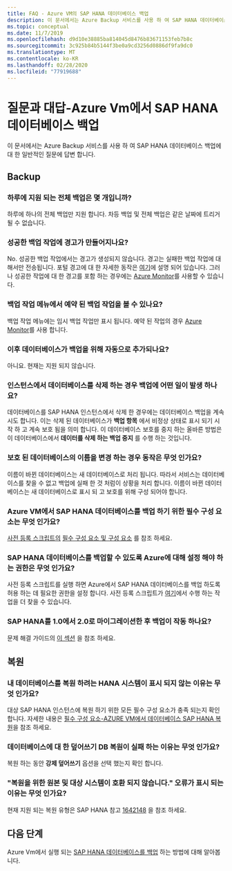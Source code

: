 ```yaml
---
title: FAQ - Azure VM의 SAP HANA 데이터베이스 백업
description: 이 문서에서는 Azure Backup 서비스를 사용 하 여 SAP HANA 데이터베이스 백업에 대 한 일반적인 질문에 대 한 대답을 검색 합니다.
ms.topic: conceptual
ms.date: 11/7/2019
ms.openlocfilehash: d9d10e38885ba814045d8476b83671153feb7b8c
ms.sourcegitcommit: 3c925b84b5144f3be0a9cd3256d0886df9fa9dc0
ms.translationtype: MT
ms.contentlocale: ko-KR
ms.lasthandoff: 02/28/2020
ms.locfileid: "77919688"
---
```

# <a name="frequently-asked-questions--back-up-sap-hana-databases-on-azure-vms"></a>질문과 대답-Azure Vm에서 SAP HANA 데이터베이스 백업

이 문서에서는 Azure Backup 서비스를 사용 하 여 SAP HANA 데이터베이스 백업에 대 한 일반적인 질문에 답변 합니다.

## <a name="backup"></a>Backup

### <a name="how-many-full-backups-are-supported-per-day"></a>하루에 지원 되는 전체 백업은 몇 개입니까?

하루에 하나의 전체 백업만 지원 합니다. 차등 백업 및 전체 백업은 같은 날짜에 트리거될 수 없습니다.

### <a name="do-successful-backup-jobs-create-alerts"></a>성공한 백업 작업에 경고가 만들어지나요?

No. 성공한 백업 작업에서는 경고가 생성되지 않습니다. 경고는 실패한 백업 작업에 대해서만 전송됩니다. 포털 경고에 대 한 자세한 동작은 [여기](https://docs.microsoft.com/azure/backup/backup-azure-monitoring-built-in-monitor)에 설명 되어 있습니다. 그러나 성공한 작업에 대 한 경고를 포함 하는 경우에는 [Azure Monitor](https://docs.microsoft.com/azure/backup/backup-azure-monitoring-use-azuremonitor)를 사용할 수 있습니다.

### <a name="can-i-see-scheduled-backup-jobs-in-the-backup-jobs-menu"></a>백업 작업 메뉴에서 예약 된 백업 작업을 볼 수 있나요?

백업 작업 메뉴에는 임시 백업 작업만 표시 됩니다. 예약 된 작업의 경우 [Azure Monitor](https://docs.microsoft.com/azure/backup/backup-azure-monitoring-use-azuremonitor)를 사용 합니다.

### <a name="are-future-databases-automatically-added-for-backup"></a>이후 데이터베이스가 백업을 위해 자동으로 추가되나요?

아니요. 현재는 지원 되지 않습니다.

### <a name="if-i-delete-a-database-from-an-instance-what-will-happen-to-the-backups"></a>인스턴스에서 데이터베이스를 삭제 하는 경우 백업에 어떤 일이 발생 하나요?

데이터베이스를 SAP HANA 인스턴스에서 삭제 한 경우에는 데이터베이스 백업을 계속 시도 합니다. 이는 삭제 된 데이터베이스가 **백업 항목** 에서 비정상 상태로 표시 되기 시작 하 고 계속 보호 됨을 의미 합니다.
이 데이터베이스 보호를 중지 하는 올바른 방법은이 데이터베이스에서 **데이터를 삭제 하는 백업 중지** 를 수행 하는 것입니다.

### <a name="if-i-change-the-name-of-the-database-after-it-has-been-protected-what-will-the-behavior-be"></a>보호 된 데이터베이스의 이름을 변경 하는 경우 동작은 무엇 인가요?

이름이 바뀐 데이터베이스는 새 데이터베이스로 처리 됩니다. 따라서 서비스는 데이터베이스를 찾을 수 없고 백업에 실패 한 것 처럼이 상황을 처리 합니다. 이름이 바뀐 데이터베이스는 새 데이터베이스로 표시 되 고 보호를 위해 구성 되어야 합니다.

### <a name="what-are-the-prerequisites-to-back-up-sap-hana-databases-on-an-azure-vm"></a>Azure VM에서 SAP HANA 데이터베이스를 백업 하기 위한 필수 구성 요소는 무엇 인가요?

[사전 등록 스크립트의](tutorial-backup-sap-hana-db.md#what-the-pre-registration-script-does) [필수 구성 요소 및 구성 요소](tutorial-backup-sap-hana-db.md#prerequisites) 를 참조 하세요.

### <a name="what-permissions-should-be-set-for-azure-to-be-able-to-back-up-sap-hana-databases"></a>SAP HANA 데이터베이스를 백업할 수 있도록 Azure에 대해 설정 해야 하는 권한은 무엇 인가요?

사전 등록 스크립트를 실행 하면 Azure에서 SAP HANA 데이터베이스를 백업 하도록 허용 하는 데 필요한 권한을 설정 합니다. 사전 등록 스크립트가 [여기](tutorial-backup-sap-hana-db.md#what-the-pre-registration-script-does)에서 수행 하는 작업을 더 찾을 수 있습니다.

### <a name="will-backups-work-after-migrating-sap-hana-from-10-to-20"></a>SAP HANA를 1.0에서 2.0로 마이그레이션한 후 백업이 작동 하나요?

문제 해결 가이드의 [이 섹션](https://docs.microsoft.com/azure/backup/backup-azure-sap-hana-database-troubleshoot#upgrading-from-sap-hana-10-to-20) 을 참조 하세요.

## <a name="restore"></a>복원

### <a name="why-cant-i-see-the-hana-system-i-want-my-database-to-be-restored-to"></a>내 데이터베이스를 복원 하려는 HANA 시스템이 표시 되지 않는 이유는 무엇 인가요?

대상 SAP HANA 인스턴스에 복원 하기 위한 모든 필수 구성 요소가 충족 되는지 확인 합니다. 자세한 내용은 [필수 구성 요소-AZURE VM에서 데이터베이스 SAP HANA 복원](https://docs.microsoft.com/azure/backup/sap-hana-db-restore#prerequisites)을 참조 하세요.

### <a name="why-is-the-overwrite-db-restore-failing-for-my-database"></a>데이터베이스에 대 한 덮어쓰기 DB 복원이 실패 하는 이유는 무엇 인가요?

복원 하는 동안 **강제 덮어쓰기** 옵션을 선택 했는지 확인 합니다.

### <a name="why-do-i-see-the-source-and-target-systems-for-restore-are-incompatible-error"></a>"복원을 위한 원본 및 대상 시스템이 호환 되지 않습니다." 오류가 표시 되는 이유는 무엇 인가요?

현재 지원 되는 복원 유형은 SAP HANA 참고 [1642148](https://launchpad.support.sap.com/#/notes/1642148) 을 참조 하세요.

## <a name="next-steps"></a>다음 단계

Azure Vm에서 실행 되는 [SAP HANA 데이터베이스를 백업](https://docs.microsoft.com/azure/backup/backup-azure-sap-hana-database) 하는 방법에 대해 알아봅니다.
